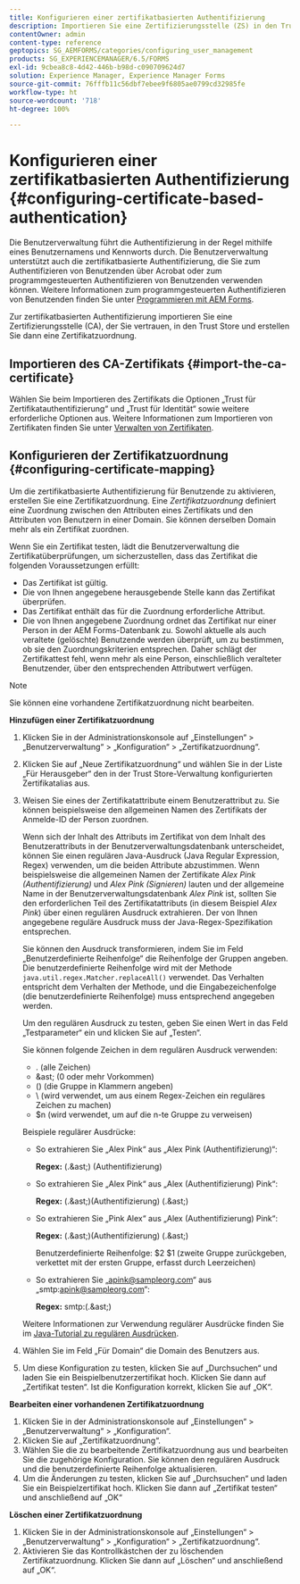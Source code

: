```yaml
---
title: Konfigurieren einer zertifikatbasierten Authentifizierung
description: Importieren Sie eine Zertifizierungsstelle (ZS) in den Trust Store und erstellen Sie dann eine Zertifikatzuordnung zur zertifikatbasierten Authentifizierung.
contentOwner: admin
content-type: reference
geptopics: SG_AEMFORMS/categories/configuring_user_management
products: SG_EXPERIENCEMANAGER/6.5/FORMS
exl-id: 9cbea8c8-4d42-446b-b98d-c090709624d7
solution: Experience Manager, Experience Manager Forms
source-git-commit: 76fffb11c56dbf7ebee9f6805ae0799cd32985fe
workflow-type: ht
source-wordcount: '718'
ht-degree: 100%

---
```


# Konfigurieren einer zertifikatbasierten Authentifizierung {#configuring-certificate-based-authentication}

Die Benutzerverwaltung führt die Authentifizierung in der Regel mithilfe eines Benutzernamens und Kennworts durch. Die Benutzerverwaltung unterstützt auch die zertifikatbasierte Authentifizierung, die Sie zum Authentifizieren von Benutzenden über Acrobat oder zum programmgesteuerten Authentifizieren von Benutzenden verwenden können. Weitere Informationen zum programmgesteuerten Authentifizieren von Benutzenden finden Sie unter [Programmieren mit AEM Forms](https://www.adobe.com/go/learn_aemforms_programming_63_de).

Zur zertifikatbasierten Authentifizierung importieren Sie eine Zertifizierungsstelle (CA), der Sie vertrauen, in den Trust Store und erstellen Sie dann eine Zertifikatzuordnung.

## Importieren des CA-Zertifikats {#import-the-ca-certificate}

Wählen Sie beim Importieren des Zertifikats die Optionen „Trust für Zertifikatauthentifizierung“ und „Trust für Identität“ sowie weitere erforderliche Optionen aus. Weitere Informationen zum Importieren von Zertifikaten finden Sie unter [Verwalten von Zertifikaten](/help/forms/using/admin-help/certificates.md#managing-certificates).

## Konfigurieren der Zertifikatzuordnung {#configuring-certificate-mapping}

Um die zertifikatbasierte Authentifizierung für Benutzende zu aktivieren, erstellen Sie eine Zertifikatzuordnung. Eine *Zertifikatzuordnung* definiert eine Zuordnung zwischen den Attributen eines Zertifikats und den Attributen von Benutzern in einer Domain. Sie können derselben Domain mehr als ein Zertifikat zuordnen.

Wenn Sie ein Zertifikat testen, lädt die Benutzerverwaltung die Zertifikatüberprüfungen, um sicherzustellen, dass das Zertifikat die folgenden Voraussetzungen erfüllt:

* Das Zertifikat ist gültig.
* Die von Ihnen angegebene herausgebende Stelle kann das Zertifikat überprüfen.
* Das Zertifikat enthält das für die Zuordnung erforderliche Attribut.
* Die von Ihnen angegebene Zuordnung ordnet das Zertifikat nur einer Person in der AEM Forms-Datenbank zu. Sowohl aktuelle als auch veraltete (gelöschte) Benutzende werden überprüft, um zu bestimmen, ob sie den Zuordnungskriterien entsprechen. Daher schlägt der Zertifikattest fehl, wenn mehr als eine Person, einschließlich veralteter Benutzender, über den entsprechenden Attributwert verfügen.

>[!NOTE]
>
>Sie können eine vorhandene Zertifikatzuordnung nicht bearbeiten.

**Hinzufügen einer Zertifikatzuordnung**

1. Klicken Sie in der Administrationskonsole auf „Einstellungen“ > „Benutzerverwaltung“ > „Konfiguration“ > „Zertifikatzuordnung“.
1. Klicken Sie auf „Neue Zertifikatzuordnung“ und wählen Sie in der Liste „Für Herausgeber“ den in der Trust Store-Verwaltung konfigurierten Zertifikatalias aus.
1. Weisen Sie eines der Zertifikatattribute einem Benutzerattribut zu. Sie können beispielsweise den allgemeinen Namen des Zertifikats der Anmelde-ID der Person zuordnen.

   Wenn sich der Inhalt des Attributs im Zertifikat von dem Inhalt des Benutzerattributs in der Benutzerverwaltungsdatenbank unterscheidet, können Sie einen regulären Java-Ausdruck (Java Regular Expression, Regex) verwenden, um die beiden Attribute abzustimmen. Wenn beispielsweise die allgemeinen Namen der Zertifikate *Alex Pink (Authentifizierung)* und *Alex Pink (Signieren)* lauten und der allgemeine Name in der Benutzerverwaltungsdatenbank *Alex Pink* ist, sollten Sie den erforderlichen Teil des Zertifikatattributs (in diesem Beispiel *Alex Pink*) über einen regulären Ausdruck extrahieren. Der von Ihnen angegebene reguläre Ausdruck muss der Java-Regex-Spezifikation entsprechen.

   Sie können den Ausdruck transformieren, indem Sie im Feld „Benutzerdefinierte Reihenfolge“ die Reihenfolge der Gruppen angeben. Die benutzerdefinierte Reihenfolge wird mit der Methode `java.util.regex.Matcher.replaceAll()` verwendet. Das Verhalten entspricht dem Verhalten der Methode, und die Eingabezeichenfolge (die benutzerdefinierte Reihenfolge) muss entsprechend angegeben werden.

   Um den regulären Ausdruck zu testen, geben Sie einen Wert in das Feld „Testparameter“ ein und klicken Sie auf „Testen“.

   Sie können folgende Zeichen in dem regulären Ausdruck verwenden:

   * . (alle Zeichen)
   * &amp;ast; (0 oder mehr Vorkommen)
   * () (die Gruppe in Klammern angeben)
   * \ (wird verwendet, um aus einem Regex-Zeichen ein reguläres Zeichen zu machen)
   * $n (wird verwendet, um auf die n-te Gruppe zu verweisen)

   Beispiele regulärer Ausdrücke:

   * So extrahieren Sie „Alex Pink“ aus „Alex Pink (Authentifizierung)“:

     **Regex:** (.&amp;ast;) \(Authentifizierung\)

   * So extrahieren Sie „Alex Pink“ aus „Alex (Authentifizierung) Pink“:

     **Regex:** (.&amp;ast;)\(Authentifizierung\) (.&amp;ast;)

   * So extrahieren Sie „Pink Alex“ aus „Alex (Authentifizierung) Pink“:

     **Regex:** (.&amp;ast;)\(Authentifizierung\) (.&amp;ast;)

     Benutzerdefinierte Reihenfolge: $2 $1 (zweite Gruppe zurückgeben, verkettet mit der ersten Gruppe, erfasst durch Leerzeichen)

   * So extrahieren Sie „apink@sampleorg.com“ aus „smtp:apink@sampleorg.com“:

     **Regex:** smtp:(.&amp;ast;)

   Weitere Informationen zur Verwendung regulärer Ausdrücke finden Sie im [Java-Tutorial zu regulären Ausdrücken](https://java.sun.com/docs/books/tutorial/essential/regex/).

1. Wählen Sie im Feld „Für Domain“ die Domain des Benutzers aus.
1. Um diese Konfiguration zu testen, klicken Sie auf „Durchsuchen“ und laden Sie ein Beispielbenutzerzertifikat hoch. Klicken Sie dann auf „Zertifikat testen“. Ist die Konfiguration korrekt, klicken Sie auf „OK“.

**Bearbeiten einer vorhandenen Zertifikatzuordnung**

1. Klicken Sie in der Administrationskonsole auf „Einstellungen“ > „Benutzerverwaltung“ > „Konfiguration“.
1. Klicken Sie auf „Zertifikatzuordnung“.
1. Wählen Sie die zu bearbeitende Zertifikatzuordnung aus und bearbeiten Sie die zugehörige Konfiguration. Sie können den regulären Ausdruck und die benutzerdefinierte Reihenfolge aktualisieren.
1. Um die Änderungen zu testen, klicken Sie auf „Durchsuchen“ und laden Sie ein Beispielzertifikat hoch. Klicken Sie dann auf „Zertifikat testen“ und anschließend auf „OK“

**Löschen einer Zertifikatzuordnung**

1. Klicken Sie in der Administrationskonsole auf „Einstellungen“ > „Benutzerverwaltung“ > „Konfiguration“ > „Zertifikatzuordnung“.
1. Aktivieren Sie das Kontrollkästchen der zu löschenden Zertifikatzuordnung. Klicken Sie dann auf „Löschen“ und anschließend auf „OK“.
